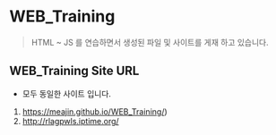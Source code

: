 # WEB_Training
> HTML ~ JS 를 연습하면서 생성된 파일 및 사이트를 게재 하고 있습니다.


## WEB_Training Site URL
- 모두 동일한 사이트 입니다.
1. https://meajin.github.io/WEB_Training/)
2. http://rlagpwls.iptime.org/

